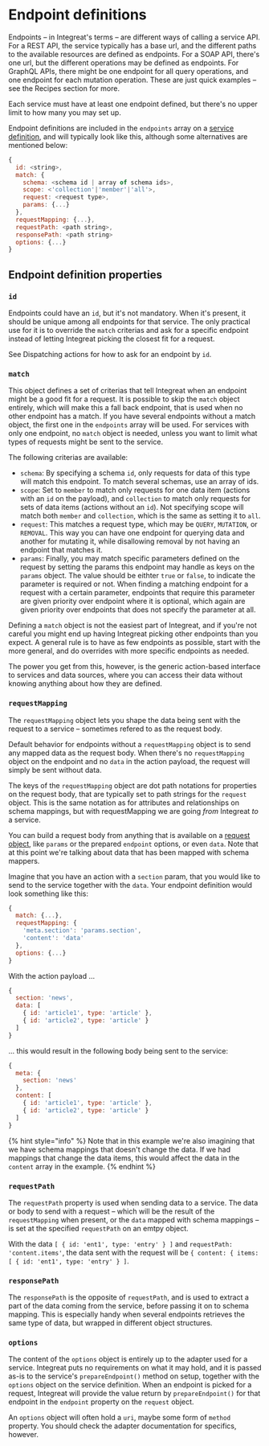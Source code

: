 # Endpoint definitions

Endpoints – in Integreat's terms – are different ways of calling a service API. For a REST API, the service typically has a base url, and the different paths to the available resources are defined as endpoints. For a SOAP API, there's one url, but the different operations may be defined as endpoints. For GraphQL APIs, there might be one endpoint for all query operations, and one endpoint for each mutation operation. These are just quick examples – see the Recipes section for more.

Each service must have at least one endpoint defined, but there's no upper limit to how many you may set up.

Endpoint definitions are included in the `endpoints` array on a [service definition](service-definitions.md), and will typically look like this, although some alternatives are mentioned below:

```javascript
{
  id: <string>,
  match: {
    schema: <schema id | array of schema ids>,
    scope: <'collection'|'member'|'all'>,
    request: <request type>,
    params: {...}
  },
  requestMapping: {...},
  requestPath: <path string>,
  responsePath: <path string>
  options: {...}
}
```

## Endpoint definition properties

### `id`

Endpoints could have an `id`, but it's not mandatory. When it's present, it should be unique among all endpoints for that service. The only practical use for it is to override the `match` criterias and ask for a specific endpoint instead of letting Integreat picking the closest fit for a request.

See Dispatching actions for how to ask for an endpoint by `id`.

### `match`

This object defines a set of criterias that tell Integreat when an endpoint might be a good fit for a request. It is possible to skip the `match` object entirely, which will make this a fall back endpoint, that is used when no other endpoint has a match. If you have several endpoints without a match object, the first one in the `endpoints` array will be used. For services with only one endpoint, no `match` object is needed, unless you want to limit what types of requests might be sent to the service.

The following criterias are available:

* `schema`: By specifying a schema `id`, only requests for data of this type will match this endpoint. To match several schemas, use an array of ids.
* `scope`: Set to `member` to match only requests for one data item \(actions with an `id` on the payload\), and `collection` to match only requests for sets of data items \(actions without an `id`\). Not specifying scope will match both `member` and `collection`, which is the same as setting it to `all`. 
* `request`: This matches a request type, which may be `QUERY`, `MUTATION`, or `REMOVAL`. This way you can have one endpoint for querying data and another for mutating it, while disallowing removal by not having an endpoint that matches it.
* `params`: Finally, you may match specific parameters defined on the request by setting the params this endpoint may handle as keys on the `params` object. The value should be eithter `true` or `false`, to indicate the parameter is required or not. When finding a matching endpoint for a request with a certain parameter, endpoints that require this parameter are given priority over endpoint where it is optional, which again are given priority over endpoints that does not specify the parameter at all.

Defining a `match` object is not the easiest part of Integreat, and if you're not careful you might end up having Integreat picking other endpoints than you expect. A general rule is to have as few endpoints as possible, start with the more general, and do overrides with more specific endpoints as needed.

The power you get from this, however, is the generic action-based interface to services and data sources, where you can access their data without knowing anything about how they are defined.

### `requestMapping`

The `requestMapping` object lets you shape the data being sent with the request to a service – sometimes refered to as the request body.

Default behavior for endpoints without a `requestMapping` object is to send any mapped data as the request body. When there's no `requestMapping` object on the endpoint and no `data` in the action payload, the request will simply be sent without data.

The keys of the `requestMapping` object are dot path notations for properties on the request body, that are typically set to path strings for the `request` object. This is the same notation as for attributes and relationships on schema mappings, but with requestMapping we are going _from_ Integreat _to_ a service.

You can build a request body from anything that is available on a [request object](../advanced-topics/writing-adapters/request-objects.md), like `params` or the prepared `endpoint` options, or even `data`. Note that at this point we're talking about data that has been mapped with schema mappers.

Imagine that you have an action with a `section` param, that you would like to send to the service together with the `data`. Your endpoint definition would look something like this:

```javascript
{
  match: {...},
  requestMapping: {
    'meta.section': 'params.section',
    'content': 'data'
  },
  options: {...}
}
```

With the action payload ...

```javascript
{
  section: 'news',
  data: [
    { id: 'article1', type: 'article' },
    { id: 'article2', type: 'article' }
  ]
}
```

... this would result in the following body being sent to the service:

```javascript
{
  meta: {
    section: 'news'
  },
  content: [
    { id: 'article1', type: 'article' },
    { id: 'article2', type: 'article' }
  ]
}
```

{% hint style="info" %}
Note that in this example we're also imagining that we have schema mappings that doesn't change the data. If we had mappings that change the data items, this would affect the data in the `content` array in the example.
{% endhint %}

### `requestPath`

The `requestPath` property is used when sending data to a service. The data or body to send with a request – which will be the result of the `requestMapping` when present, or the `data` mapped with schema mappings – is set at the specified `requestPath` on an emtpy object.

With the data `[ { id: 'ent1', type: 'entry' } ]` and `requestPath: 'content.items'`, the data sent with the request will be `{ content: { items: [ { id: 'ent1', type: 'entry' } ]`.

### `responsePath`

The `responsePath` is the opposite of `requestPath`, and is used to extract a part of the data coming from the service, before passing it on to schema mapping. This is especially handy when several endpoints retrieves the same type of data, but wrapped in different object structures.

### `options`

The content of the `options` object is entirely up to the adapter used for a service. Integreat puts no requirements on what it may hold, and it is passed as-is to the service's `prepareEndpoint()` method on setup, together with the `options` object on the service definition. When an endpoint is picked for a request, Integreat will provide the value return by `prepareEndpoint()` for that endpoint in the `endpoint` property on the `request` object.

An `options` object will often hold a `uri`, maybe some form of `method` property. You should check the adapter documentation for specifics, however.

